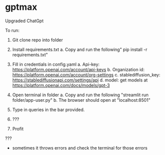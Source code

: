 # gptmax
Upgraded ChatGpt

To run:

1. Git clone repo into folder

2. Install requirements.txt 
   a. Copy and run the following" pip install -r requirements.txt"
   
3. Fill in credentials in config.yaml
   a. Api-key: https://platform.openai.com/account/api-keys
   b. Organization id: https://platform.openai.com/account/org-settings
   c. stablediffusion_key: https://stablediffusionapi.com/settings/api
   d. model: get models at https://platform.openai.com/docs/models/gpt-3
 
4. Open terminal in folder
   a. Copy and run the following "streamlit run folder/app-user.py"
   b. The browser should open at "localhost:8501"
   
5. Type in queries in the bar provided.

6. ???

7. Profit

???
- sometimes it throws errors and check the terminal for those errors
